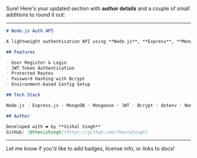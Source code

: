 Sure! Here's your updated section with **author details** and a couple of small additions to round it out:

---

```markdown
# Node.js Auth API

A lightweight authentication API using **Node.js**, **Express**, **MongoDB**, and **JWT**.

## Features

- User Register & Login
- JWT Token Authentication
- Protected Routes
- Password Hashing with Bcrypt
- Environment-based Config Setup

## Tech Stack

Node.js · Express.js · MongoDB · Mongoose · JWT · Bcrypt · dotenv · Nodemon

## Author

Developed with ❤️ by **Vishal Singh**  
GitHub: [@thevishingh](https://github.com/thevishingh)
```

---

Let me know if you'd like to add badges, license info, or links to docs!
